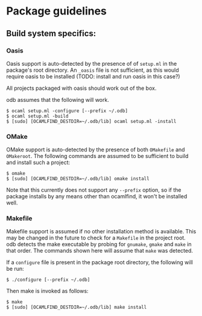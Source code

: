 # Package guidelines


## Build system specifics:

### Oasis

Oasis support is auto-detected by the presence of of `setup.ml` in the
package's root directory.  An `_oasis` file is not sufficient, as this
would require oasis to be installed (TODO: install and run oasis in
this case?)

All projects packaged with oasis should work out of the box.

odb assumes that the following will work.

```shell
$ ocaml setup.ml -configure [--prefix ~/.odb]
$ ocaml setup.ml -build
$ [sudo] [OCAMLFIND_DESTDIR=~/.odb/lib] ocaml setup.ml -install
```

### OMake

OMake support is auto-detected by the presence of both `OMakefile` and
`OMakeroot`.  The following commands are assumed to be sufficient to build and install such a project:

```shell
$ omake
$ [sudo] [OCAMLFIND_DESTDIR=~/.odb/lib] omake install

```

Note that this currently does not support any `--prefix` option, so if
the package installs by any means other than ocamlfind, it won't be
installed well.

### Makefile

Makefile support is assumed if no other installation method is
available.  This may be changed in the future to check for a
`Makefile` in the project root.  odb detects the make executable by
probing for `gnumake`, `gmake` and `make` in that order.  The commands
shown here will assume that `make` was detected.

If a `configure` file is present in the package root directory, the
following will be run:
```shell
$ ./configure [--prefix ~/.odb]
```

Then make is invoked as follows:
```shell
$ make
$ [sudo] [OCAMLFIND_DESTDIR=~/.odb/lib] make install
```
